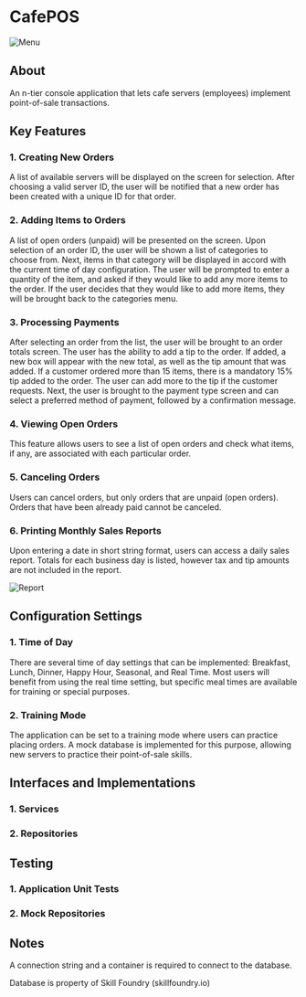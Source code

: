 # CafePOS

![Menu](https://github.com/user-attachments/assets/ef601403-2536-4da0-94f7-4563f15a094e)



## About
An n-tier console application that lets cafe servers (employees) implement point-of-sale transactions.

## Key Features

### 1. Creating New Orders
A list of available servers will be displayed on the screen for selection.
After choosing a valid server ID, the user will be notified that a new order has been created with a unique ID for that order.

### 2. Adding Items to Orders
A list of open orders (unpaid) will be presented on the screen. Upon selection of an order ID, the user will be shown a list
of categories to choose from. Next, items in that category will be displayed in accord with the current time of day configuration.
The user will be prompted to enter a quantity of the item, and asked if they would like to add any more items to the order.
If the user decides that they would like to add more items, they will be brought back to the categories menu.

### 3. Processing Payments
After selecting an order from the list, the user will be brought to an order totals screen. The user has the ability to add a tip to the order.
If added, a new box will appear with the new total, as well as the tip amount that was added. If a customer ordered more than 15 items, there is a mandatory 15% tip added to the order.
The user can add more to the tip if the customer requests. Next, the user is brought to the payment type screen and can select a preferred method of payment, followed by a confirmation message.

### 4. Viewing Open Orders
This feature allows users to see a list of open orders and check what items, if any, are associated with each particular order.

### 5. Canceling Orders
Users can cancel orders, but only orders that are unpaid (open orders). Orders that have been already paid cannot be canceled.

### 6. Printing Monthly Sales Reports
Upon entering a date in short string format, users can access a daily sales report. 
Totals for each business day is listed, however tax and tip amounts are not included in the report.

![Report](https://github.com/user-attachments/assets/591b5305-a3a0-497b-8cd8-86cdab371bc0)

## Configuration Settings

### 1. Time of Day
There are several time of day settings that can be implemented: Breakfast, Lunch, Dinner, Happy Hour, Seasonal, and Real Time.
Most users will benefit from using the real time setting, but specific meal times are available for training or special purposes.

### 2. Training Mode
The application can be set to a training mode where users can practice placing orders. 
A mock database is implemented for this purpose, allowing new servers to practice their point-of-sale skills.

## Interfaces and Implementations

### 1. Services

### 2. Repositories

## Testing

### 1. Application Unit Tests

### 2. Mock Repositories

## Notes
A connection string and a container is required to connect to the database.

Database is property of Skill Foundry (skillfoundry.io)
